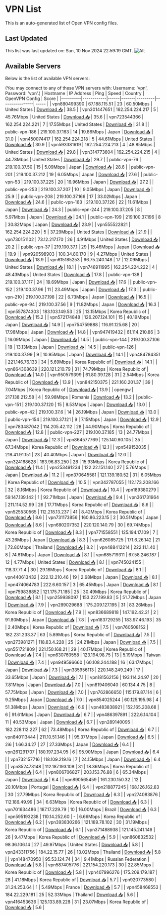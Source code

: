 # VPN List

This is an auto-generated list of Open VPN config files.

## Last Updated

This list was last updated on: Sun, 10 Nov 2024 22:59:19 GMT.
![Alt](https://repobeats.axiom.co/api/embed/186b98318ef1479477931607c1ad7d823f12451f.svg "Repobeats analytics image")

## Available Servers

Below is the list of available VPN servers:

(You may connect to any of these VPN servers with: Username: 'vpn', Password: 'vpn'.)
| Hostname | IP Address | Ping | Speed | Country | OpenVPN Config | Score |
|----------|------------|------|-------|---------|----------------| ----- |
| vpn880499390 | 67.188.115.51 | 23 | 60.50Mbps | United States | [Download 📥](./configs/server_0_US.ovpn) | 38.5 |
| vpn301447651 | 162.254.224.217 | 5 | 45.76Mbps | United States | [Download 📥](./configs/server_1_US.ovpn) | 35.6 |
| vpn723544366 | 162.254.224.221 | 7 | 17.55Mbps | United States | [Download 📥](./configs/server_2_US.ovpn) | 31.8 |
| public-vpn-186 | 219.100.37.163 | 14 | 19.86Mbps | Japan | [Download 📥](./configs/server_3_JP.ovpn) | 31.0 |
| vpn450074417 | 162.254.224.218 | 5 | 44.61Mbps | United States | [Download 📥](./configs/server_4_US.ovpn) | 30.9 |
| vpn593381619 | 162.254.224.213 | 4 | 48.85Mbps | United States | [Download 📥](./configs/server_5_US.ovpn) | 29.8 |
| vpn314773604 | 162.254.224.215 | 4 | 44.78Mbps | United States | [Download 📥](./configs/server_6_US.ovpn) | 29.7 |
| public-vpn-76 | 219.100.37.50 | 15 | 5.09Mbps | Japan | [Download 📥](./configs/server_7_JP.ovpn) | 28.6 |
| public-vpn-201 | 219.100.37.212 | 19 | 6.05Mbps | Japan | [Download 📥](./configs/server_8_JP.ovpn) | 27.6 |
| public-vpn-53 | 219.100.37.225 | 20 | 16.96Mbps | Japan | [Download 📥](./configs/server_9_JP.ovpn) | 27.2 |
| public-vpn-253 | 219.100.37.207 | 10 | 9.05Mbps | Japan | [Download 📥](./configs/server_10_JP.ovpn) | 25.9 |
| public-vpn-208 | 219.100.37.166 | 17 | 33.02Mbps | Japan | [Download 📥](./configs/server_11_JP.ovpn) | 24.6 |
| public-vpn-163 | 219.100.37.126 | 22 | 11.61Mbps | Japan | [Download 📥](./configs/server_12_JP.ovpn) | 24.3 |
| public-vpn-244 | 219.100.37.205 | 8 | 5.97Mbps | Japan | [Download 📥](./configs/server_13_JP.ovpn) | 24.1 |
| public-vpn-199 | 219.100.37.196 | 8 | 30.82Mbps | Japan | [Download 📥](./configs/server_14_JP.ovpn) | 23.9 |
| vpn555522821 | 162.254.224.220 | 5 | 37.29Mbps | United States | [Download 📥](./configs/server_15_US.ovpn) | 21.9 |
| vpn730151102 | 73.12.217.170 | 26 | 4.91Mbps | United States | [Download 📥](./configs/server_16_US.ovpn) | 20.2 |
| public-vpn-37 | 219.100.37.1 | 29 | 15.46Mbps | Japan | [Download 📥](./configs/server_17_JP.ovpn) | 19.9 |
| vpn920598903 | 100.34.80.170 | 9 | 4.27Mbps | United States | [Download 📥](./configs/server_18_US.ovpn) | 18.9 |
| vpn615185253 | 66.75.240.148 | 17 | 12.09Mbps | United States | [Download 📥](./configs/server_19_US.ovpn) | 18.1 |
| vpn748911995 | 162.254.224.222 | 4 | 48.43Mbps | United States | [Download 📥](./configs/server_20_US.ovpn) | 17.8 |
| public-vpn-138 | 219.100.37.117 | 24 | 19.69Mbps | Japan | [Download 📥](./configs/server_21_JP.ovpn) | 17.6 |
| public-vpn-152 | 219.100.37.96 | 11 | 23.49Mbps | Japan | [Download 📥](./configs/server_22_JP.ovpn) | 17.3 |
| public-vpn-210 | 219.100.37.198 | 22 | 6.73Mbps | Japan | [Download 📥](./configs/server_23_JP.ovpn) | 16.5 |
| public-vpn-94 | 219.100.37.56 | 9 | 11.82Mbps | Japan | [Download 📥](./configs/server_24_JP.ovpn) | 16.3 |
| vpn557874303 | 183.103.149.53 | 25 | 13.15Mbps | Korea Republic of | [Download 📥](./configs/server_25_KR.ovpn) | 15.2 |
| vpn572174848 | 126.207.124.101 | 15 | 40.19Mbps | Japan | [Download 📥](./configs/server_26_JP.ovpn) | 14.9 |
| vpn754759888 | 116.91.125.68 | 20 | 17.98Mbps | Japan | [Download 📥](./configs/server_27_JP.ovpn) | 14.8 |
| vpn947419432 | 61.114.210.86 | 3 | 16.09Mbps | Japan | [Download 📥](./configs/server_28_JP.ovpn) | 14.5 |
| public-vpn-144 | 219.100.37.106 | 18 | 13.13Mbps | Japan | [Download 📥](./configs/server_29_JP.ovpn) | 14.5 |
| public-vpn-126 | 219.100.37.99 | 9 | 10.95Mbps | Japan | [Download 📥](./configs/server_30_JP.ovpn) | 14.1 |
| vpn484784351 | 221.146.76.133 | 34 | 5.69Mbps | Korea Republic of | [Download 📥](./configs/server_31_KR.ovpn) | 14.1 |
| vpn864308639 | 220.121.210.79 | 31 | 74.79Mbps | Korea Republic of | [Download 📥](./configs/server_32_KR.ovpn) | 14.0 |
| vpn950579399 | 61.80.39.128 | 31 | 2.54Mbps | Korea Republic of | [Download 📥](./configs/server_33_KR.ovpn) | 13.9 |
| vpn842150375 | 221.160.201.37 | 39 | 7.04Mbps | Korea Republic of | [Download 📥](./configs/server_34_KR.ovpn) | 13.9 |
| opengw | 217.138.212.58 | 4 | 59.98Mbps | Romania | [Download 📥](./configs/server_35_RO.ovpn) | 13.2 |
| public-vpn-151 | 219.100.37.120 | 15 | 8.53Mbps | Japan | [Download 📥](./configs/server_36_JP.ovpn) | 13.0 |
| public-vpn-42 | 219.100.37.6 | 14 | 26.19Mbps | Japan | [Download 📥](./configs/server_37_JP.ovpn) | 13.0 |
| public-vpn-154 | 219.100.37.121 | 9 | 7.15Mbps | Japan | [Download 📥](./configs/server_38_JP.ovpn) | 12.9 |
| vpn783487042 | 114.205.42.112 | 28 | 44.90Mbps | Korea Republic of | [Download 📥](./configs/server_39_KR.ovpn) | 12.8 |
| public-vpn-227 | 219.100.37.185 | 13 | 24.77Mbps | Japan | [Download 📥](./configs/server_40_JP.ovpn) | 12.3 |
| vpn864577769 | 125.140.60.105 | 35 | 67.34Mbps | Korea Republic of | [Download 📥](./configs/server_41_KR.ovpn) | 12.1 |
| vpn549152035 | 218.41.91.151 | 23 | 40.40Mbps | Japan | [Download 📥](./configs/server_42_JP.ovpn) | 12.0 |
| vpn324168628 | 183.96.83.250 | 28 | 15.93Mbps | Korea Republic of | [Download 📥](./configs/server_43_KR.ovpn) | 11.4 |
| vpn253491234 | 122.22.151.140 | 27 | 5.76Mbps | Japan | [Download 📥](./configs/server_44_JP.ovpn) | 11.2 |
| vpn370645581 | 121.139.180.52 | 31 | 6.05Mbps | Korea Republic of | [Download 📥](./configs/server_45_KR.ovpn) | 10.5 |
| vpn342787055 | 112.173.208.166 | 32 | 8.16Mbps | Korea Republic of | [Download 📥](./configs/server_46_KR.ovpn) | 10.4 |
| vpn189380279 | 59.147.139.142 | 1 | 92.71Mbps | Japan | [Download 📥](./configs/server_47_JP.ovpn) | 9.4 |
| vpn361731964 | 211.114.52.99 | 26 | 17.71Mbps | Korea Republic of | [Download 📥](./configs/server_48_KR.ovpn) | 8.6 |
| vpn525530565 | 112.218.13.237 | 41 | 8.42Mbps | Korea Republic of | [Download 📥](./configs/server_49_KR.ovpn) | 8.6 |
| vpn731173856 | 160.86.223.15 | 2 | 30.51Mbps | Japan | [Download 📥](./configs/server_50_JP.ovpn) | 8.6 |
| vpn680207352 | 220.120.140.79 | 30 | 69.74Mbps | Korea Republic of | [Download 📥](./configs/server_51_KR.ovpn) | 8.3 |
| vpn771558551 | 125.194.17.109 | 7 | 43.26Mbps | Japan | [Download 📥](./configs/server_52_JP.ovpn) | 8.3 |
| vpn626085725 | 171.6.26.142 | 21 | 72.80Mbps | Thailand | [Download 📥](./configs/server_53_TH.ovpn) | 8.2 |
| vpn488412214 | 222.11.1.40 | 8 | 74.61Mbps | Japan | [Download 📥](./configs/server_54_JP.ovpn) | 8.1 |
| vpn685719311 | 67.58.246.187 | 12 | 4.77Mbps | United States | [Download 📥](./configs/server_55_US.ovpn) | 8.1 |
| vpn745024155 | 118.37.71.4 | 30 | 29.18Mbps | Korea Republic of | [Download 📥](./configs/server_56_KR.ovpn) | 8.1 |
| vpn440613432 | 222.12.210.46 | 19 | 2.68Mbps | Japan | [Download 📥](./configs/server_57_JP.ovpn) | 8.1 |
| vpn474064783 | 222.6.60.157 | 3 | 65.45Mbps | Japan | [Download 📥](./configs/server_58_JP.ovpn) | 8.1 |
| vpn759838852 | 121.175.71.185 | 25 | 30.49Mbps | Korea Republic of | [Download 📥](./configs/server_59_KR.ovpn) | 8.1 |
| vpn259938097 | 153.227.199.83 | 5 | 51.72Mbps | Japan | [Download 📥](./configs/server_60_JP.ovpn) | 7.9 |
| vpn289029688 | 175.209.127.195 | 31 | 83.26Mbps | Korea Republic of | [Download 📥](./configs/server_61_KR.ovpn) | 7.9 |
| vpn836689818 | 147.192.42.21 | 2 | 91.80Mbps | Japan | [Download 📥](./configs/server_62_JP.ovpn) | 7.8 |
| vpn183729255 | 183.97.46.193 | 35 | 2.40Mbps | Korea Republic of | [Download 📥](./configs/server_63_KR.ovpn) | 7.5 |
| vpn760508152 | 182.231.233.37 | 63 | 5.89Mbps | Korea Republic of | [Download 📥](./configs/server_64_KR.ovpn) | 7.5 |
| vpn273981271 | 118.83.4.228 | 25 | 24.21Mbps | Japan | [Download 📥](./configs/server_65_JP.ovpn) | 7.5 |
| vpn551721809 | 221.150.168.21 | 29 | 40.17Mbps | Korea Republic of | [Download 📥](./configs/server_66_KR.ovpn) | 7.4 |
| vpn630760558 | 123.194.98.75 | 13 | 5.19Mbps | Taiwan | [Download 📥](./configs/server_67_TW.ovpn) | 7.4 |
| vpn949596660 | 60.108.244.188 | 16 | 63.17Mbps | Japan | [Download 📥](./configs/server_68_JP.ovpn) | 7.3 |
| vpn335956113 | 220.148.249.249 | 17 | 33.65Mbps | Japan | [Download 📥](./configs/server_69_JP.ovpn) | 7.1 |
| vpn181562156 | 193.114.24.97 | 20 | 7.81Mbps | Japan | [Download 📥](./configs/server_70_JP.ovpn) | 7.0 |
| vpn819406040 | 60.134.4.75 | 8 | 57.75Mbps | Japan | [Download 📥](./configs/server_71_JP.ovpn) | 7.0 |
| vpn762866650 | 115.179.87.114 | 6 | 9.25Mbps | Japan | [Download 📥](./configs/server_72_JP.ovpn) | 7.0 |
| vpn854025244 | 60.125.195.98 | 4 | 51.38Mbps | Japan | [Download 📥](./configs/server_73_JP.ovpn) | 6.9 |
| vpn483838921 | 152.165.208.68 | 6 | 91.61Mbps | Japan | [Download 📥](./configs/server_74_JP.ovpn) | 6.7 |
| vpn486397891 | 222.6.14.104 | 11 | 40.53Mbps | Japan | [Download 📥](./configs/server_75_JP.ovpn) | 6.7 |
| vpn289140095 | 182.228.112.227 | 62 | 73.48Mbps | Korea Republic of | [Download 📥](./configs/server_76_KR.ovpn) | 6.7 |
| vpn840113444 | 211.10.51.146 | 1 | 95.37Mbps | Japan | [Download 📥](./configs/server_77_JP.ovpn) | 6.5 |
| 2i6 | 1.66.34.27 | 27 | 27.33Mbps | Japan | [Download 📥](./configs/server_78_JP.ovpn) | 6.4 |
| vpn261291707 | 180.197.234.95 | 6 | 95.90Mbps | Japan | [Download 📥](./configs/server_79_JP.ovpn) | 6.4 |
| vpn732157716 | 118.109.219.16 | 7 | 24.15Mbps | Japan | [Download 📥](./configs/server_80_JP.ovpn) | 6.4 |
| vpn852473148 | 112.187.193.108 | 31 | 18.36Mbps | Korea Republic of | [Download 📥](./configs/server_81_KR.ovpn) | 6.4 |
| vpn806706827 | 203.153.76.88 | 6 | 65.34Mbps | Japan | [Download 📥](./configs/server_82_JP.ovpn) | 6.4 |
| vpn890565459 | 161.230.150.32 | 12 | 20.10Mbps | Portugal | [Download 📥](./configs/server_83_PT.ovpn) | 6.4 |
| vpn218877245 | 168.126.162.83 | 30 | 27.79Mbps | Korea Republic of | [Download 📥](./configs/server_84_KR.ovpn) | 6.3 |
| vpn274083876 | 112.186.49.99 | 34 | 6.63Mbps | Korea Republic of | [Download 📥](./configs/server_85_KR.ovpn) | 6.3 |
| vpn701634486 | 187.17.229.79 | 10 | 16.00Mbps | Brazil | [Download 📥](./configs/server_86_BR.ovpn) | 6.3 |
| vpn595193238 | 110.14.252.60 | - | 6.66Mbps | Korea Republic of | [Download 📥](./configs/server_87_KR.ovpn) | 6.2 |
| vpn393830266 | 121.189.78.102 | 30 | 31.19Mbps | Korea Republic of | [Download 📥](./configs/server_88_KR.ovpn) | 6.1 |
| vpn371488938 | 121.145.241.149 | 26 | 9.47Mbps | Korea Republic of | [Download 📥](./configs/server_89_KR.ovpn) | 5.9 |
| vpn860832532 | 98.36.106.14 | 27 | 49.97Mbps | United States | [Download 📥](./configs/server_90_US.ovpn) | 5.8 |
| vpn243311756 | 184.22.15.77 | 26 | 13.02Mbps | Thailand | [Download 📥](./configs/server_91_TH.ovpn) | 5.8 |
| vpn148470950 | 95.53.124.74 | 34 | 9.41Mbps | Russian Federation | [Download 📥](./configs/server_92_RU.ovpn) | 5.8 |
| vpn587405776 | 221.154.220.173 | 30 | 22.85Mbps | Korea Republic of | [Download 📥](./configs/server_93_KR.ovpn) | 5.8 |
| vpn407996276 | 175.209.179.187 | 28 | 41.18Mbps | Korea Republic of | [Download 📥](./configs/server_94_KR.ovpn) | 5.7 |
| vpn920773580 | 31.24.253.64 | 1 | 5.49Mbps | France | [Download 📥](./configs/server_95_FR.ovpn) | 5.7 |
| vpn458468553 | 184.22.229.181 | 25 | 52.33Mbps | Thailand | [Download 📥](./configs/server_96_TH.ovpn) | 5.6 |
| vpn416453636 | 125.133.89.228 | 31 | 23.07Mbps | Korea Republic of | [Download 📥](./configs/server_97_KR.ovpn) | 5.6 |
